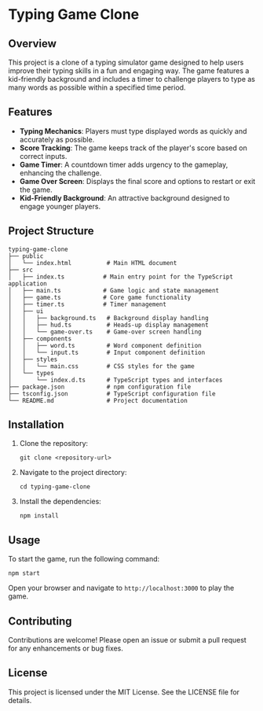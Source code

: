 # Typing Game Clone

## Overview
This project is a clone of a typing simulator game designed to help users improve their typing skills in a fun and engaging way. The game features a kid-friendly background and includes a timer to challenge players to type as many words as possible within a specified time period.

## Features
- **Typing Mechanics**: Players must type displayed words as quickly and accurately as possible.
- **Score Tracking**: The game keeps track of the player's score based on correct inputs.
- **Game Timer**: A countdown timer adds urgency to the gameplay, enhancing the challenge.
- **Game Over Screen**: Displays the final score and options to restart or exit the game.
- **Kid-Friendly Background**: An attractive background designed to engage younger players.

## Project Structure
```
typing-game-clone
├── public
│   └── index.html          # Main HTML document
├── src
│   ├── index.ts           # Main entry point for the TypeScript application
│   ├── main.ts            # Game logic and state management
│   ├── game.ts            # Core game functionality
│   ├── timer.ts           # Timer management
│   ├── ui
│   │   ├── background.ts   # Background display handling
│   │   ├── hud.ts          # Heads-up display management
│   │   └── game-over.ts    # Game-over screen handling
│   ├── components
│   │   ├── word.ts         # Word component definition
│   │   └── input.ts        # Input component definition
│   ├── styles
│   │   └── main.css        # CSS styles for the game
│   └── types
│       └── index.d.ts      # TypeScript types and interfaces
├── package.json            # npm configuration file
├── tsconfig.json           # TypeScript configuration file
└── README.md               # Project documentation
```

## Installation
1. Clone the repository:
   ```
   git clone <repository-url>
   ```
2. Navigate to the project directory:
   ```
   cd typing-game-clone
   ```
3. Install the dependencies:
   ```
   npm install
   ```

## Usage
To start the game, run the following command:
```
npm start
```
Open your browser and navigate to `http://localhost:3000` to play the game.

## Contributing
Contributions are welcome! Please open an issue or submit a pull request for any enhancements or bug fixes.

## License
This project is licensed under the MIT License. See the LICENSE file for details.